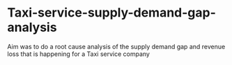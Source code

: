 # Taxi-service-supply-demand-gap-analysis
Aim was to do a root cause analysis of the supply demand gap and revenue loss that is happening for a Taxi service company
